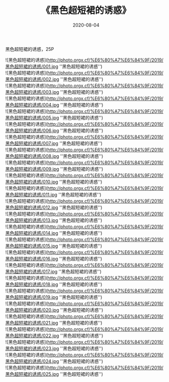 ﻿---
layout: post
title: 《黑色超短裙的诱惑》
date: 2020-08-04
img: http://photo.orgx.cf/%E6%80%A7%E6%84%9F/2019/黑色超短裙的诱惑/000.jpg
tags: [美女,性感,泳衣]
---

黑色超短裙的诱惑，25P

![黑色超短裙的诱惑](http://photo.orgx.cf/%E6%80%A7%E6%84%9F/2019/黑色超短裙的诱惑/001.jpg ''黑色超短裙的诱惑'')<br>
![黑色超短裙的诱惑](http://photo.orgx.cf/%E6%80%A7%E6%84%9F/2019/黑色超短裙的诱惑/002.jpg ''黑色超短裙的诱惑'')<br>
![黑色超短裙的诱惑](http://photo.orgx.cf/%E6%80%A7%E6%84%9F/2019/黑色超短裙的诱惑/003.jpg ''黑色超短裙的诱惑'')<br>
![黑色超短裙的诱惑](http://photo.orgx.cf/%E6%80%A7%E6%84%9F/2019/黑色超短裙的诱惑/004.jpg ''黑色超短裙的诱惑'')<br>
![黑色超短裙的诱惑](http://photo.orgx.cf/%E6%80%A7%E6%84%9F/2019/黑色超短裙的诱惑/005.jpg ''黑色超短裙的诱惑'')<br>
![黑色超短裙的诱惑](http://photo.orgx.cf/%E6%80%A7%E6%84%9F/2019/黑色超短裙的诱惑/006.jpg ''黑色超短裙的诱惑'')<br>
![黑色超短裙的诱惑](http://photo.orgx.cf/%E6%80%A7%E6%84%9F/2019/黑色超短裙的诱惑/007.jpg ''黑色超短裙的诱惑'')<br>
![黑色超短裙的诱惑](http://photo.orgx.cf/%E6%80%A7%E6%84%9F/2019/黑色超短裙的诱惑/008.jpg ''黑色超短裙的诱惑'')<br>
![黑色超短裙的诱惑](http://photo.orgx.cf/%E6%80%A7%E6%84%9F/2019/黑色超短裙的诱惑/009.jpg ''黑色超短裙的诱惑'')<br>
![黑色超短裙的诱惑](http://photo.orgx.cf/%E6%80%A7%E6%84%9F/2019/黑色超短裙的诱惑/010.jpg ''黑色超短裙的诱惑'')<br>
![黑色超短裙的诱惑](http://photo.orgx.cf/%E6%80%A7%E6%84%9F/2019/黑色超短裙的诱惑/011.jpg ''黑色超短裙的诱惑'')<br>
![黑色超短裙的诱惑](http://photo.orgx.cf/%E6%80%A7%E6%84%9F/2019/黑色超短裙的诱惑/012.jpg ''黑色超短裙的诱惑'')<br>
![黑色超短裙的诱惑](http://photo.orgx.cf/%E6%80%A7%E6%84%9F/2019/黑色超短裙的诱惑/013.jpg ''黑色超短裙的诱惑'')<br>
![黑色超短裙的诱惑](http://photo.orgx.cf/%E6%80%A7%E6%84%9F/2019/黑色超短裙的诱惑/014.jpg ''黑色超短裙的诱惑'')<br>
![黑色超短裙的诱惑](http://photo.orgx.cf/%E6%80%A7%E6%84%9F/2019/黑色超短裙的诱惑/015.jpg ''黑色超短裙的诱惑'')<br>
![黑色超短裙的诱惑](http://photo.orgx.cf/%E6%80%A7%E6%84%9F/2019/黑色超短裙的诱惑/016.jpg ''黑色超短裙的诱惑'')<br>
![黑色超短裙的诱惑](http://photo.orgx.cf/%E6%80%A7%E6%84%9F/2019/黑色超短裙的诱惑/017.jpg ''黑色超短裙的诱惑'')<br>
![黑色超短裙的诱惑](http://photo.orgx.cf/%E6%80%A7%E6%84%9F/2019/黑色超短裙的诱惑/018.jpg ''黑色超短裙的诱惑'')<br>
![黑色超短裙的诱惑](http://photo.orgx.cf/%E6%80%A7%E6%84%9F/2019/黑色超短裙的诱惑/019.jpg ''黑色超短裙的诱惑'')<br>
![黑色超短裙的诱惑](http://photo.orgx.cf/%E6%80%A7%E6%84%9F/2019/黑色超短裙的诱惑/020.jpg ''黑色超短裙的诱惑'')<br>
![黑色超短裙的诱惑](http://photo.orgx.cf/%E6%80%A7%E6%84%9F/2019/黑色超短裙的诱惑/021.jpg ''黑色超短裙的诱惑'')<br>
![黑色超短裙的诱惑](http://photo.orgx.cf/%E6%80%A7%E6%84%9F/2019/黑色超短裙的诱惑/022.jpg ''黑色超短裙的诱惑'')<br>
![黑色超短裙的诱惑](http://photo.orgx.cf/%E6%80%A7%E6%84%9F/2019/黑色超短裙的诱惑/023.jpg ''黑色超短裙的诱惑'')<br>
![黑色超短裙的诱惑](http://photo.orgx.cf/%E6%80%A7%E6%84%9F/2019/黑色超短裙的诱惑/024.jpg ''黑色超短裙的诱惑'')<br>
![黑色超短裙的诱惑](http://photo.orgx.cf/%E6%80%A7%E6%84%9F/2019/黑色超短裙的诱惑/025.jpg ''黑色超短裙的诱惑'')<br>
